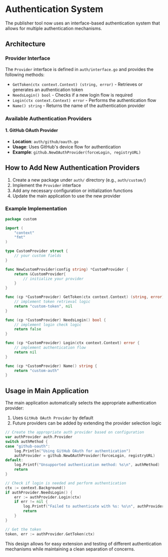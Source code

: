 # Authentication System

The publisher tool now uses an interface-based authentication system that allows for multiple authentication mechanisms.

## Architecture

### Provider Interface

The `Provider` interface is defined in `auth/interface.go` and provides the following methods:

- `GetToken(ctx context.Context) (string, error)` - Retrieves or generates an authentication token
- `NeedsLogin() bool` - Checks if a new login flow is required
- `Login(ctx context.Context) error` - Performs the authentication flow
- `Name() string` - Returns the name of the authentication provider

### Available Authentication Providers

#### 1. GitHub OAuth Provider
- **Location**: `auth/github/oauth.go`
- **Usage**: Uses GitHub's device flow for authentication
- **Example**: `github.NewOAuthProvider(forceLogin, registryURL)`


## How to Add New Authentication Providers

1. Create a new package under `auth/` directory (e.g., `auth/custom/`)
2. Implement the `Provider` interface
3. Add any necessary configuration or initialization functions
4. Update the main application to use the new provider

### Example Implementation

```go
package custom

import (
    "context"
    "fmt"
)

type CustomProvider struct {
    // your custom fields
}

func NewCustomProvider(config string) *CustomProvider {
    return &CustomProvider{
        // initialize your provider
    }
}

func (cp *CustomProvider) GetToken(ctx context.Context) (string, error) {
    // implement token retrieval logic
    return "custom-token", nil
}

func (cp *CustomProvider) NeedsLogin() bool {
    // implement login check logic
    return false
}

func (cp *CustomProvider) Login(ctx context.Context) error {
    // implement authentication flow
    return nil
}

func (cp *CustomProvider) Name() string {
    return "custom-auth"
}
```

## Usage in Main Application

The main application automatically selects the appropriate authentication provider:

1. Uses `GitHub OAuth Provider` by default
2. Future providers can be added by extending the provider selection logic

```go
// Create the appropriate auth provider based on configuration
var authProvider auth.Provider
switch authMethod {
case "github-oauth":
    log.Println("Using GitHub OAuth for authentication")
    authProvider = github.NewOAuthProvider(forceLogin, registryURL)
default:
    log.Printf("Unsupported authentication method: %s\n", authMethod)
    return
}

// Check if login is needed and perform authentication
ctx := context.Background()
if authProvider.NeedsLogin() {
    err := authProvider.Login(ctx)
    if err != nil {
        log.Printf("Failed to authenticate with %s: %s\n", authProvider.Name(), err.Error())
        return
    }
}

// Get the token
token, err := authProvider.GetToken(ctx)
```

This design allows for easy extension and testing of different authentication mechanisms while maintaining a clean separation of concerns.
